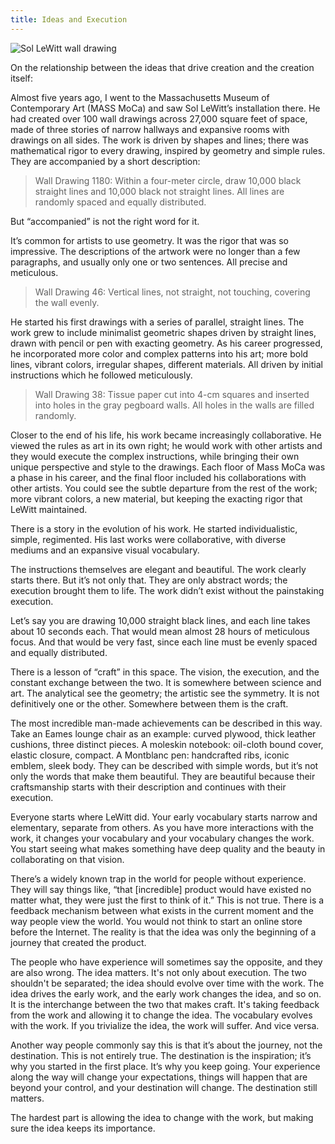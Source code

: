 ```yaml
---
title: Ideas and Execution
---
```

![Sol LeWitt wall drawing](https://cdn.0xcadams.com/IMG_20190621_115841.jpg)

On the relationship between the ideas that drive creation and the creation itself:

Almost five years ago, I went to the Massachusetts Museum of Contemporary Art (MASS MoCa) and saw Sol LeWitt’s installation there. He had created over 100 wall drawings across 27,000 square feet of space, made of three stories of narrow hallways and expansive rooms with drawings on all sides. The work is driven by shapes and lines; there was mathematical rigor to every drawing, inspired by geometry and simple rules. They are accompanied by a short description:

> Wall Drawing 1180: Within a four-meter circle, draw 10,000 black straight lines and 10,000 black not straight lines. All lines are randomly spaced and equally distributed.

But “accompanied” is not the right word for it.

It’s common for artists to use geometry. It was the rigor that was so impressive. The descriptions of the artwork were no longer than a few paragraphs, and usually only one or two sentences. All precise and meticulous.

> Wall Drawing 46: Vertical lines, not straight, not touching, covering the wall evenly.

He started his first drawings with a series of parallel, straight lines. The work grew to include minimalist geometric shapes driven by straight lines, drawn with pencil or pen with exacting geometry. As his career progressed, he incorporated more color and complex patterns into his art; more bold lines, vibrant colors, irregular shapes, different materials. All driven by initial instructions which he followed meticulously.

> Wall Drawing 38: Tissue paper cut into 4-cm squares and inserted into holes in the gray pegboard walls. All holes in the walls are filled randomly.

Closer to the end of his life, his work became increasingly collaborative. He viewed the rules as art in its own right; he would work with other artists and they would execute the complex instructions, while bringing their own unique perspective and style to the drawings. Each floor of Mass MoCa was a phase in his career, and the final floor included his collaborations with other artists. You could see the subtle departure from the rest of the work; more vibrant colors, a new material, but keeping the exacting rigor that LeWitt maintained.

There is a story in the evolution of his work. He started individualistic, simple, regimented. His last works were collaborative, with diverse mediums and an expansive visual vocabulary.

The instructions themselves are elegant and beautiful. The work clearly starts there. But it’s not only that. They are only abstract words; the execution brought them to life. The work didn’t exist without the painstaking execution.

Let’s say you are drawing 10,000 straight black lines, and each line takes about 10 seconds each. That would mean almost 28 hours of meticulous focus. And that would be very fast, since each line must be evenly spaced and equally distributed.

There is a lesson of “craft” in this space. The vision, the execution, and the constant exchange between the two. It is somewhere between science and art. The analytical see the geometry; the artistic see the symmetry. It is not definitively one or the other. Somewhere between them is the craft.

The most incredible man-made achievements can be described in this way. Take an Eames lounge chair as an example: curved plywood, thick leather cushions, three distinct pieces. A moleskin notebook: oil-cloth bound cover, elastic closure, compact. A Montblanc pen: handcrafted ribs, iconic emblem, sleek body. They can be described with simple words, but it’s not only the words that make them beautiful. They are beautiful because their craftsmanship starts with their description and continues with their execution.

Everyone starts where LeWitt did. Your early vocabulary starts narrow and elementary, separate from others. As you have more interactions with the work, it changes your vocabulary and your vocabulary changes the work. You start seeing what makes something have deep quality and the beauty in collaborating on that vision.

There’s a widely known trap in the world for people without experience. They will say things like, “that [incredible] product would have existed no matter what, they were just the first to think of it.” This is not true. There is a feedback mechanism between what exists in the current moment and the way people view the world. You would not think to start an online store before the Internet. The reality is that the idea was only the beginning of a journey that created the product.

The people who have experience will sometimes say the opposite, and they are also wrong. The idea matters. It's not only about execution. The two shouldn't be separated; the idea should evolve over time with the work. The idea drives the early work, and the early work changes the idea, and so on. It is the interchange between the two that makes craft. It's taking feedback from the work and allowing it to change the idea. The vocabulary evolves with the work. If you trivialize the idea, the work will suffer. And vice versa.

Another way people commonly say this is that it’s about the journey, not the destination. This is not entirely true. The destination is the inspiration; it’s why you started in the first place. It’s why you keep going. Your experience along the way will change your expectations, things will happen that are beyond your control, and your destination will change. The destination still matters.

The hardest part is allowing the idea to change with the work, but making sure the idea keeps its importance.